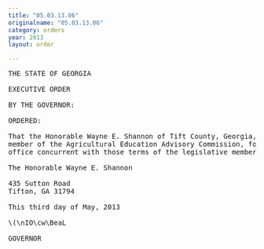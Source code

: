```yaml
---
title: "05.03.13.06"
originalname: "05.03.13.06"
category: orders
year: 2013
layout: order

---
```

<pre>
THE STATE OF GEORGIA

EXECUTIVE ORDER

BY THE GOVERNOR:

ORDERED:

That the Honorable Wayne E. Shannon of Tift County, Georgia, is reappointed as a
member of the Agricultural Education Advisory Commission, for a two- year term of
office concurrent with those terms of the legislative members of the commission.

The Honorable Wayne E. Shannon

435 Sutton Road
Tifton, GA 31794

This third day of May, 2013

\(\nIO\cw\BeaL

GOVERNOR

</pre>

